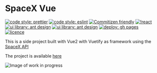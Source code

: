 # SpaceX Vue

[![code style: prettier](https://img.shields.io/badge/code_style-prettier-ff69b4.svg?style=flat-square)](https://github.com/prettier/prettier)
[![code style: eslint](https://img.shields.io/badge/lintener-eslint-yellowgreen)](https://github.com/eslint/eslint)
[![Commitizen friendly](https://img.shields.io/badge/commitizen-friendly-brightgreen.svg)](http://commitizen.github.io/cz-cli/)
[![!react](https://img.shields.io/badge/framework-vue-green)](https://github.com/vuejs/vue)
[![ui library: ant design](https://img.shields.io/badge/state_managment-Vuex-9fc)](https://github.com/vuejs/vuex)
[![ui library: ant design](https://img.shields.io/badge/ui%20library-Vuetify-blue)](https://github.com/vuetifyjs/vuetify)
[![deploy: gh pages](https://img.shields.io/badge/deploy-ghPages-black)](https://github.com/tschaub/gh-pages)
[![licence](https://img.shields.io/badge/licence-MIT-success)](https://choosealicense.com/)

This is a side project built with Vue2 with Vuetify as framework using the [SpaceX API](https://github.com/r-spacex/SpaceX-API)

The project is available [here]( https://gio85.github.io/space_x_vue/)

![Image of work in progress](https://www.markspaneth.com/assets/images/blog/_list_image/02_02_18_508408464_AAB_560x292.jpg)